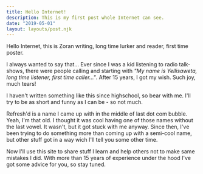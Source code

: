 ```yaml
---
title: Hello Internet!
description: This is my first post whole Internet can see.
date: "2019-05-01"
layout: layouts/post.njk
---
```

Hello Internet, this is Zoran writing, long time lurker and reader, first time poster.

I always wanted to say that... Ever since I was a kid listening to radio talk-shows, there were people calling and starting with *"My name is Yellisaweta, long time listener, first time caller..."*. After 15 years, I got my wish. Such joy, much tears!

I haven't written something like this since highschool, so bear with me. I'll try to be as short and funny as I can be - so not much.

Refresh'd is a name I came up with in the middle of last dot com bubble. Yeah, I'm that old. I thought it was cool having one of those names without the last vowel. It wasn't, but it got stuck with me anyway. Since then, I've been trying to do something more than coming up with a semi-cool name, but other stuff got in a way wich I'll tell you some other time. 

Now I'll use this site to share stuff I learn and help others not to make same mistakes I did. With more than 15 years of experience under the hood I've got some advice for you, so stay tuned.
